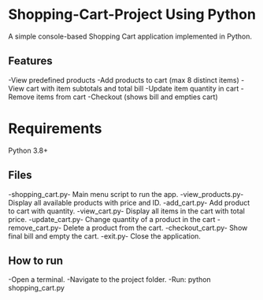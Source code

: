 # Shopping-Cart-Project Using Python 
A simple console-based Shopping Cart application implemented in Python.
## Features

-View predefined products
-Add products to cart (max 8 distinct items)
-View cart with item subtotals and total bill
-Update item quantity in cart
-Remove items from cart
-Checkout (shows bill and empties cart)
# Requirements
Python 3.8+
## Files

-shopping_cart.py- Main menu script to run the app.
-view_products.py- Display all available products with price and ID.
-add_cart.py- Add product to cart with quantity.
-view_cart.py- Display all items in the cart with total price.
-update_cart.py- Change quantity of a product in the cart
-remove_cart.py- Delete a product from the cart.
-checkout_cart.py- Show final bill and empty the cart.
-exit.py- Close the application.
## How to run

-Open a terminal.
-Navigate to the project folder.
-Run: python shopping_cart.py


